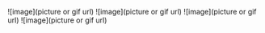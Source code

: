 ![image](picture or gif url)
![image](picture or gif url)
![image](picture or gif url)
![image](picture or gif url)
